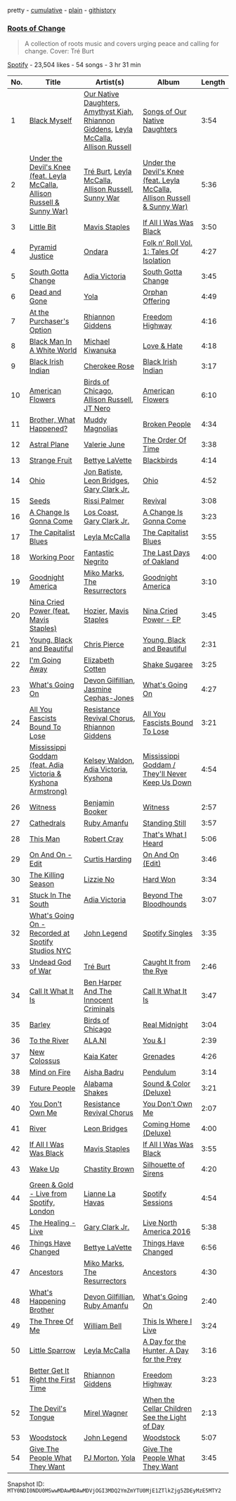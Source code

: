 pretty - [cumulative](/playlists/cumulative/37i9dQZF1DXbvfORzIlDQm.md) - [plain](/playlists/plain/37i9dQZF1DXbvfORzIlDQm) - [githistory](https://github.githistory.xyz/mackorone/spotify-playlist-archive/blob/main/playlists/plain/37i9dQZF1DXbvfORzIlDQm)

### [Roots of Change](https://open.spotify.com/playlist/37i9dQZF1DXbvfORzIlDQm)

> A collection of roots music and covers urging peace and calling for change\. Cover: Tré Burt

[Spotify](https://open.spotify.com/user/spotify) - 23,504 likes - 54 songs - 3 hr 31 min

| No. | Title | Artist(s) | Album | Length |
|---|---|---|---|---|
| 1 | [Black Myself](https://open.spotify.com/track/5cH2yuvqPh7IsqetGmSoAE) | [Our Native Daughters](https://open.spotify.com/artist/6RnVRG8PIgQT6vYzbfHZXW), [Amythyst Kiah](https://open.spotify.com/artist/1lhaaKpTyXOnjp79M3xYBl), [Rhiannon Giddens](https://open.spotify.com/artist/1EI0NtLHoh9KBziYCeN1vM), [Leyla McCalla](https://open.spotify.com/artist/2Roq56H3IIvY3DZUKrGO7Y), [Allison Russell](https://open.spotify.com/artist/3JBmecDGXTll46ygrnGTM6) | [Songs of Our Native Daughters](https://open.spotify.com/album/4h2VDUKuFcJ0cJTQFcNc3A) | 3:54 |
| 2 | [Under the Devil's Knee \(feat\. Leyla McCalla, Allison Russell & Sunny War\)](https://open.spotify.com/track/62WtKWDn027EHTVVQuOgHg) | [Tré Burt](https://open.spotify.com/artist/5e5Zm5z8OPycf55hgDxKIc), [Leyla McCalla](https://open.spotify.com/artist/2Roq56H3IIvY3DZUKrGO7Y), [Allison Russell](https://open.spotify.com/artist/3JBmecDGXTll46ygrnGTM6), [Sunny War](https://open.spotify.com/artist/01GKiTphQwz4guZQntMha8) | [Under the Devil's Knee \(feat\. Leyla McCalla, Allison Russell & Sunny War\)](https://open.spotify.com/album/6OWY4xTHqvmjJbTiHJ4wKa) | 5:36 |
| 3 | [Little Bit](https://open.spotify.com/track/7sqCVKFc2fTLKtET4TU5bC) | [Mavis Staples](https://open.spotify.com/artist/0cTSCsVx04SSht9V6cpKN0) | [If All I Was Was Black](https://open.spotify.com/album/7lyJLRjQk2dC16AiMQyyUf) | 3:50 |
| 4 | [Pyramid Justice](https://open.spotify.com/track/0jujVYo8P1cel17HIMCkbq) | [Ondara](https://open.spotify.com/artist/33saQZHi434TBuDAXbyU2W) | [Folk n’ Roll Vol\. 1: Tales Of Isolation](https://open.spotify.com/album/5rxYtc0dKFxROEin9UkD9d) | 4:27 |
| 5 | [South Gotta Change](https://open.spotify.com/track/4hDxqXmufOdDFlqnUqcamD) | [Adia Victoria](https://open.spotify.com/artist/1HKGjRPwI0gaFyv4aSWPPl) | [South Gotta Change](https://open.spotify.com/album/2fqnpucDvUPFqFTTn3MTiQ) | 3:45 |
| 6 | [Dead and Gone](https://open.spotify.com/track/1dXlL3tfVDrcYykineKTJv) | [Yola](https://open.spotify.com/artist/2gqMBdyddvN82dzZt4ZF14) | [Orphan Offering](https://open.spotify.com/album/70LZy0mMgmkaVYvC2F5rPk) | 4:49 |
| 7 | [At the Purchaser's Option](https://open.spotify.com/track/5RmAtT0VaKttU0Eybo6ZWA) | [Rhiannon Giddens](https://open.spotify.com/artist/1EI0NtLHoh9KBziYCeN1vM) | [Freedom Highway](https://open.spotify.com/album/1CVuPxNHwY5ORJ8MhjD0UB) | 4:16 |
| 8 | [Black Man In A White World](https://open.spotify.com/track/3ddle9t9JiBFVqHyrnaGxz) | [Michael Kiwanuka](https://open.spotify.com/artist/0bzfPKdbXL5ezYW2z3UGQj) | [Love & Hate](https://open.spotify.com/album/0qxsfpy2VU0i4eDR9RTaAU) | 4:18 |
| 9 | [Black Irish Indian](https://open.spotify.com/track/7dVdTythtqhJLeRA9vKkkC) | [Cherokee Rose](https://open.spotify.com/artist/2Z9gor60OjbfpDEiFMIcOI) | [Black Irish Indian](https://open.spotify.com/album/3HO00ATLZnsQW5iiUA13Me) | 3:17 |
| 10 | [American Flowers](https://open.spotify.com/track/1uSi1D1EzfqpEiA2cmdKbA) | [Birds of Chicago](https://open.spotify.com/artist/2nyv8yYjMSkvUr9OwEQhVf), [Allison Russell](https://open.spotify.com/artist/3JBmecDGXTll46ygrnGTM6), [JT Nero](https://open.spotify.com/artist/4KggKI2drVc4UIotyrOcvQ) | [American Flowers](https://open.spotify.com/album/1ySjZoIQXVfB2d8NO1bvOk) | 6:10 |
| 11 | [Brother, What Happened?](https://open.spotify.com/track/0KVF0f32xUa86fFPaqytwJ) | [Muddy Magnolias](https://open.spotify.com/artist/1t7mdRbvflM5966YVfyk1X) | [Broken People](https://open.spotify.com/album/3MIBce2g1BNk3mUuj10Ylr) | 4:34 |
| 12 | [Astral Plane](https://open.spotify.com/track/1ISGSSgVnZhyiOGSI8itNa) | [Valerie June](https://open.spotify.com/artist/4QZdOCb3UacKbQ1ybDFAKM) | [The Order Of Time](https://open.spotify.com/album/4TVWSt83FpSfocgA3omB0k) | 3:38 |
| 13 | [Strange Fruit](https://open.spotify.com/track/1iklCTpvEXh6NUiwBaAouo) | [Bettye LaVette](https://open.spotify.com/artist/55U998XxmxjicLMKDSz6R3) | [Blackbirds](https://open.spotify.com/album/3gX2IvOKb8zxDJTTnyeLkf) | 4:14 |
| 14 | [Ohio](https://open.spotify.com/track/2wVrDSnhFnwy9SQLgP9Yiq) | [Jon Batiste](https://open.spotify.com/artist/0eRbECAGCLLiTyVXPBRexU), [Leon Bridges](https://open.spotify.com/artist/3qnGvpP8Yth1AqSBMqON5x), [Gary Clark Jr.](https://open.spotify.com/artist/01aC2ikO4Xgb2LUpf9JfKp) | [Ohio](https://open.spotify.com/album/0GvYqatNTFDOB4qxoW27t2) | 4:52 |
| 15 | [Seeds](https://open.spotify.com/track/1NijLAZEVZAvJGHE1RO9if) | [Rissi Palmer](https://open.spotify.com/artist/5M6DR8vZz7e0DZmIHKyjZQ) | [Revival](https://open.spotify.com/album/3ZeYPc2wcoSjM43wc9gdRO) | 3:08 |
| 16 | [A Change Is Gonna Come](https://open.spotify.com/track/0FEqhGaxp8Gq5m2KvnunJU) | [Los Coast](https://open.spotify.com/artist/22L3FsvrXWoLLEUApoNfpr), [Gary Clark Jr.](https://open.spotify.com/artist/01aC2ikO4Xgb2LUpf9JfKp) | [A Change Is Gonna Come](https://open.spotify.com/album/4fKOZdl2QP1TNTLbwhpXBp) | 3:23 |
| 17 | [The Capitalist Blues](https://open.spotify.com/track/7LPxn9YKOA8K1U6wMzhfc6) | [Leyla McCalla](https://open.spotify.com/artist/2Roq56H3IIvY3DZUKrGO7Y) | [The Capitalist Blues](https://open.spotify.com/album/24ZcXwoLdmjsrXTYWPsaXJ) | 3:55 |
| 18 | [Working Poor](https://open.spotify.com/track/1bUh3o9tJiX9ylkQyc1bw4) | [Fantastic Negrito](https://open.spotify.com/artist/5QXLMdpKeByOo5ypH9gT13) | [The Last Days of Oakland](https://open.spotify.com/album/5XgUtV3205kTcgoSLNf8ix) | 4:00 |
| 19 | [Goodnight America](https://open.spotify.com/track/0UdHQ44HgM8bTdqcEHzdQn) | [Miko Marks](https://open.spotify.com/artist/2pkqyjrPhrzJcdhwN80kAs), [The Resurrectors](https://open.spotify.com/artist/6JClEpHPvEsfw4Ke5VhbX5) | [Goodnight America](https://open.spotify.com/album/6JU7YqHB90mst6vC7sGOEp) | 3:10 |
| 20 | [Nina Cried Power \(feat\. Mavis Staples\)](https://open.spotify.com/track/7wR5r0KYGXBpyWXCdyYs3F) | [Hozier](https://open.spotify.com/artist/2FXC3k01G6Gw61bmprjgqS), [Mavis Staples](https://open.spotify.com/artist/0cTSCsVx04SSht9V6cpKN0) | [Nina Cried Power \- EP](https://open.spotify.com/album/78o6vcPIRwoph8a3StqaTU) | 3:45 |
| 21 | [Young, Black and Beautiful](https://open.spotify.com/track/5HyHmrM9Agef0556T4qhJW) | [Chris Pierce](https://open.spotify.com/artist/559oVBc653k5TOpiwhhr3r) | [Young, Black and Beautiful](https://open.spotify.com/album/2QbJt6O1XgVZwYRXLWi4Gn) | 2:31 |
| 22 | [I'm Going Away](https://open.spotify.com/track/1ZcBa2buf2Mx5LHTyOujri) | [Elizabeth Cotten](https://open.spotify.com/artist/1eTZGzLkukATM7FoGltyFs) | [Shake Sugaree](https://open.spotify.com/album/7t6jknbXRsm0Us3dxwcLbt) | 3:25 |
| 23 | [What's Going On](https://open.spotify.com/track/1c1exoaNbV6w3cydNDw5wF) | [Devon Gilfillian](https://open.spotify.com/artist/5cbak2U6nZWXDYiG72E3lH), [Jasmine Cephas\-Jones](https://open.spotify.com/artist/4H3e5t5utgPvj6Nsuda5QF) | [What's Going On](https://open.spotify.com/album/0ZgGiET6nxLm3cQTaMS3gx) | 4:27 |
| 24 | [All You Fascists Bound To Lose](https://open.spotify.com/track/2Wi7o9PKa9kF7pZ6RvPQ18) | [Resistance Revival Chorus](https://open.spotify.com/artist/5GAZngXqtUrssaaExOGeT1), [Rhiannon Giddens](https://open.spotify.com/artist/1EI0NtLHoh9KBziYCeN1vM) | [All You Fascists Bound To Lose](https://open.spotify.com/album/0HjRc6KFqCrqbc0A16YmMN) | 3:21 |
| 25 | [Mississippi Goddam \(feat\. Adia Victoria & Kyshona Armstrong\)](https://open.spotify.com/track/5d02bbrSQZzjZzEfKiopHm) | [Kelsey Waldon](https://open.spotify.com/artist/6hQxXJuBnpCcS2VLTezQv1), [Adia Victoria](https://open.spotify.com/artist/1HKGjRPwI0gaFyv4aSWPPl), [Kyshona](https://open.spotify.com/artist/6W2VAlwJmXUkGwOmtFCFUA) | [Mississippi Goddam / They'll Never Keep Us Down](https://open.spotify.com/album/7dn7kSgHlzwaPD8aVrh8O3) | 4:54 |
| 26 | [Witness](https://open.spotify.com/track/7qk0JiIuL72IDeADaj1nSY) | [Benjamin Booker](https://open.spotify.com/artist/7mZgBMpvaBziYQfc9TbJH5) | [Witness](https://open.spotify.com/album/3jkf9bFHemgq4Gt46DWBnY) | 2:57 |
| 27 | [Cathedrals](https://open.spotify.com/track/3ix3bHsj4H8ceIuMe4T5T9) | [Ruby Amanfu](https://open.spotify.com/artist/1lpu6LF7kS0bfnu43pi2u0) | [Standing Still](https://open.spotify.com/album/5dfqwRqPagZSKyB6qRTW2X) | 3:57 |
| 28 | [This Man](https://open.spotify.com/track/06s7QRpHfeiKL3YCIRTKxg) | [Robert Cray](https://open.spotify.com/artist/6eMlKSBFAoXVJLoeHmwKEj) | [That's What I Heard](https://open.spotify.com/album/5MHALMDVXq4S7Ad6pNVl8I) | 5:06 |
| 29 | [On And On \- Edit](https://open.spotify.com/track/23CK3J62Tkaq06UI8CCr2n) | [Curtis Harding](https://open.spotify.com/artist/0CUpzKPDfIVzYqMn47jiV3) | [On And On \(Edit\)](https://open.spotify.com/album/67c8Nui6Qqwj1OVaDsH1er) | 3:46 |
| 30 | [The Killing Season](https://open.spotify.com/track/3kAIdlbIcZqMFsdWOXvNCd) | [Lizzie No](https://open.spotify.com/artist/68MHAPLIwh1JcUqfhb2MWn) | [Hard Won](https://open.spotify.com/album/3S36fR57klmwmODtORET8C) | 3:34 |
| 31 | [Stuck In The South](https://open.spotify.com/track/7gCQxWpBtMg2tpEdqGUQa8) | [Adia Victoria](https://open.spotify.com/artist/1HKGjRPwI0gaFyv4aSWPPl) | [Beyond The Bloodhounds](https://open.spotify.com/album/3N5acrSXdpjx4GBwvvHQv8) | 3:07 |
| 32 | [What's Going On \- Recorded at Spotify Studios NYC](https://open.spotify.com/track/2hdXm61Sl3ZUEmVdTSWRuU) | [John Legend](https://open.spotify.com/artist/5y2Xq6xcjJb2jVM54GHK3t) | [Spotify Singles](https://open.spotify.com/album/3ln7gtD4aGjJWllmL1Uqij) | 3:35 |
| 33 | [Undead God of War](https://open.spotify.com/track/17pQuFJDgCkqSCVgxRailx) | [Tré Burt](https://open.spotify.com/artist/5e5Zm5z8OPycf55hgDxKIc) | [Caught It from the Rye](https://open.spotify.com/album/2PaV8pGlT02BHgGIQ571Ag) | 2:46 |
| 34 | [Call It What It Is](https://open.spotify.com/track/64uZdEoUfTO3FkED7nUa8T) | [Ben Harper And The Innocent Criminals](https://open.spotify.com/artist/7sJ9LR0mCMgFlzJ6Y9xP64) | [Call It What It Is](https://open.spotify.com/album/7rSv91W6p3WmnDA7ydI4ng) | 3:47 |
| 35 | [Barley](https://open.spotify.com/track/0h7329EnhfoaUEu2sN8o1U) | [Birds of Chicago](https://open.spotify.com/artist/2nyv8yYjMSkvUr9OwEQhVf) | [Real Midnight](https://open.spotify.com/album/7mFltVGJpL7QSFfPAdWeMZ) | 3:04 |
| 36 | [To the River](https://open.spotify.com/track/6RObl56H8PxTiLAn16VCdK) | [ALA.NI](https://open.spotify.com/artist/3BCNtA8XR8vzu0uTMdMJrF) | [You & I](https://open.spotify.com/album/7uSbBFPjRdHap3xlxiroxS) | 2:39 |
| 37 | [New Colossus](https://open.spotify.com/track/462nbWwasi5npUIeT79CIx) | [Kaia Kater](https://open.spotify.com/artist/3SIjUKYSRchIKIoFO9vBjm) | [Grenades](https://open.spotify.com/album/6Nqb3BPmH4xpzjqJs14W8a) | 4:26 |
| 38 | [Mind on Fire](https://open.spotify.com/track/4LEdX9NFK0tVB5anrAIi1q) | [Aisha Badru](https://open.spotify.com/artist/3vsVCHUe68gqUMIZwaVUIK) | [Pendulum](https://open.spotify.com/album/64uKH4UnWHG6Ea960CSChE) | 3:14 |
| 39 | [Future People](https://open.spotify.com/track/7uuoh2lEaGcbNpbKCvzawf) | [Alabama Shakes](https://open.spotify.com/artist/16GcWuvvybAoaHr0NqT8Eh) | [Sound & Color \(Deluxe\)](https://open.spotify.com/album/4atu34ixQLgqG2FUVpuDdA) | 3:21 |
| 40 | [You Don't Own Me](https://open.spotify.com/track/1Bd7sGbg1JgKtvpmjy0WZk) | [Resistance Revival Chorus](https://open.spotify.com/artist/5GAZngXqtUrssaaExOGeT1) | [You Don't Own Me](https://open.spotify.com/album/5MD7r2LyPgi3orFYqshI6K) | 2:07 |
| 41 | [River](https://open.spotify.com/track/3hhbDnFUb2bicI2df6VurK) | [Leon Bridges](https://open.spotify.com/artist/3qnGvpP8Yth1AqSBMqON5x) | [Coming Home \(Deluxe\)](https://open.spotify.com/album/21KIagsx1ZvYcv0sVkEAWv) | 4:00 |
| 42 | [If All I Was Was Black](https://open.spotify.com/track/3urjT4HEkfpPGJWGPf8cB9) | [Mavis Staples](https://open.spotify.com/artist/0cTSCsVx04SSht9V6cpKN0) | [If All I Was Was Black](https://open.spotify.com/album/7lyJLRjQk2dC16AiMQyyUf) | 3:55 |
| 43 | [Wake Up](https://open.spotify.com/track/7EMGv3hF9J8j8mx5kxNOFt) | [Chastity Brown](https://open.spotify.com/artist/6vRqjrYlvurWLEwRKvTdEw) | [Silhouette of Sirens](https://open.spotify.com/album/4bNh7neA8Y3AvF0XT6Gjyb) | 4:20 |
| 44 | [Green & Gold \- Live from Spotify, London](https://open.spotify.com/track/7i7YuOz9VtxCrUmWlZgtQN) | [Lianne La Havas](https://open.spotify.com/artist/2RP4pPHTXlQpDnO9LvR7Yt) | [Spotify Sessions](https://open.spotify.com/album/6k5wZGeFAgaF8zI6JoguFV) | 4:54 |
| 45 | [The Healing \- Live](https://open.spotify.com/track/7ps563YUuN1flAFngUcvJg) | [Gary Clark Jr.](https://open.spotify.com/artist/01aC2ikO4Xgb2LUpf9JfKp) | [Live North America 2016](https://open.spotify.com/album/7ylR7WyMyjtaq0eQBHmHyN) | 5:38 |
| 46 | [Things Have Changed](https://open.spotify.com/track/5KPuSBrMgHRIguurOqAi6r) | [Bettye LaVette](https://open.spotify.com/artist/55U998XxmxjicLMKDSz6R3) | [Things Have Changed](https://open.spotify.com/album/4WrWD47QXsRA5IUZAyZmue) | 6:56 |
| 47 | [Ancestors](https://open.spotify.com/track/2ILNpVJ177m2QOGZUaUxHb) | [Miko Marks](https://open.spotify.com/artist/2pkqyjrPhrzJcdhwN80kAs), [The Resurrectors](https://open.spotify.com/artist/6JClEpHPvEsfw4Ke5VhbX5) | [Ancestors](https://open.spotify.com/album/3aWCveWoOV0ELaCK5SKrEr) | 4:30 |
| 48 | [What's Happening Brother](https://open.spotify.com/track/3OsT0gQqJNmkxdCsP7Gut1) | [Devon Gilfillian](https://open.spotify.com/artist/5cbak2U6nZWXDYiG72E3lH), [Ruby Amanfu](https://open.spotify.com/artist/1lpu6LF7kS0bfnu43pi2u0) | [What's Going On](https://open.spotify.com/album/0ZgGiET6nxLm3cQTaMS3gx) | 2:40 |
| 49 | [The Three Of Me](https://open.spotify.com/track/2xg9VILpfjkKdgfgNQe4PB) | [William Bell](https://open.spotify.com/artist/0mFoqJiNDtYntypvy6roGR) | [This Is Where I Live](https://open.spotify.com/album/77N6jWITSP46ToG6ESeHUh) | 3:24 |
| 50 | [Little Sparrow](https://open.spotify.com/track/6n2H3jy9SDo5k22pIyMCU0) | [Leyla McCalla](https://open.spotify.com/artist/2Roq56H3IIvY3DZUKrGO7Y) | [A Day for the Hunter, A Day for the Prey](https://open.spotify.com/album/4whjlDovn35OzIY4TnbARA) | 3:16 |
| 51 | [Better Get It Right the First Time](https://open.spotify.com/track/3uj2eCWwCooyJUG7BMs90l) | [Rhiannon Giddens](https://open.spotify.com/artist/1EI0NtLHoh9KBziYCeN1vM) | [Freedom Highway](https://open.spotify.com/album/1CVuPxNHwY5ORJ8MhjD0UB) | 3:23 |
| 52 | [The Devil's Tongue](https://open.spotify.com/track/0zJ5Alcy6I5mqjQVcUqTSx) | [Mirel Wagner](https://open.spotify.com/artist/599W9qxs3LzkiiEmkoK6Kx) | [When the Cellar Children See the Light of Day](https://open.spotify.com/album/4RP8ZcEWH1tPoEdkaPf8KK) | 2:13 |
| 53 | [Woodstock](https://open.spotify.com/track/1cXOxrN1qDxgjDvqcJANKc) | [John Legend](https://open.spotify.com/artist/5y2Xq6xcjJb2jVM54GHK3t) | [Woodstock](https://open.spotify.com/album/6S2lVoBmDELDPVgMtETs1I) | 5:07 |
| 54 | [Give The People What They Want](https://open.spotify.com/track/5GSVH5qhutFR5k95UMqzTg) | [PJ Morton](https://open.spotify.com/artist/2FMOHE79X98yptp4RpPrt7), [Yola](https://open.spotify.com/artist/2gqMBdyddvN82dzZt4ZF14) | [Give The People What They Want](https://open.spotify.com/album/3bKA19kc24Ro0wtEO0IlCg) | 3:45 |

Snapshot ID: `MTY0NDI0NDU0MSwwMDAwMDAwMDVjOGI3MDQ2YmZmYTU0MjE1ZTlkZjg5ZDEyMzE5MTY2`
